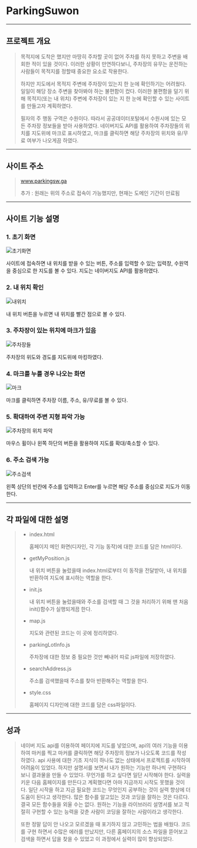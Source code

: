 # ParkingSuwon
---------
## 프로젝트 개요
> 목적지에 도착은 했지만 마땅히 주차할 곳이 없어 주차를 하지 못하고 주변을 배회한 적이 있을 것이다. 
> 이러한 상황이 만연하다보니, 주차장의 유무는 운전하는 사람들이 목적지를 정할때 중요한 요소로 작용한다. 
> 
> 하지만 지도에서 목적지 주변에 주차장이 있는지 한 눈에 확인하기는 어려웠다. 일일이 해당 장소 주변을 찾아봐야 하는 불편함이 컸다.
> 이러한 불편함을 덜기 위해 목적지(또는 내 위치) 주변에 주차장이 있는 지 한 눈에 확인할 수 있는 사이트를 만들고자 계획하였다.
>
> 필자의 주 행동 구역은 수원이다. 따라서 공공데이터포털에서 수원시에 있는 모든 주차장 정보들을 받아 사용하였다. 
> 네이버지도 API를 활용하여 주차장들의 위치를 지도위에 마크로 표시하였고, 마크를 클릭하면 해당 주차장의 위치와 유/무료 여부가 나오게끔 하였다. 

-------
## 사이트 주소
> www.parkingsw.ga
> 
> 추가 : 원래는 위의 주소로 접속이 가능했지만, 현재는 도메인 기간이 만료됨
> 
-------
## 사이트 기능 설명
### 1. 초기 화면
![초기화면](https://user-images.githubusercontent.com/65549245/129472701-904c6b42-ebd5-4f07-b17b-937d0d596235.PNG)

사이트에 접속하면 내 위치를 받을 수 있는 버튼, 주소를 입력할 수 있는 입력창, 수원역을 중심으로 한 지도를 볼 수 있다. 지도는 네이버지도 API를 활용하였다.

### 2. 내 위치 확인
![내위치](https://user-images.githubusercontent.com/65549245/129472714-619608da-8862-4dcc-acf4-e09ef12e7858.PNG)

내 위치 버튼을 누르면 내 위치를 빨간 점으로 볼 수 있다.

### 3. 주차장이 있는 위치에 마크가 있음
![주차장들](https://user-images.githubusercontent.com/65549245/129472708-ccf53f8d-8c2c-484e-9884-6b9ca1f6b12c.PNG)

주차장의 위도와 경도를 지도위에 마킹하였다.

### 4. 마크를 누를 경우 나오는 화면
![마크](https://user-images.githubusercontent.com/65549245/129472713-dd5550a0-e4b9-4f1e-ab9f-70a6d57dfd17.PNG)

마크를 클릭하면 주차장 이름, 주소, 유/무료를 볼 수 있다.

### 5. 확대하여 주변 지형 파악 가능
![주차장의 위치 파악](https://user-images.githubusercontent.com/65549245/129472705-06ac333a-8b18-4a4b-994f-608b030dcc3a.PNG)

마우스 휠이나 왼쪽 하단의 버튼을 활용하여 지도를 확대/축소할 수 있다.

### 6. 주소 검색 가능
![주소검색](https://user-images.githubusercontent.com/65549245/129472710-3178d2d0-df6e-4fb3-9f6b-e79a670e8469.PNG)

왼쪽 상단의 빈칸에 주소를 입력하고 Enter를 누르면 해당 주소를 중심으로 지도가 이동한다.

--------
## 각 파일에 대한 설명
>
> + index.html
>
>   홈페이지 메인 화면(디자인, 각 기능 동작)에 대한 코드를 담은 html이다.
>  
> + getMyPosition.js
> 
>   내 위치 버튼을 눌렀을때 index.html로부터 이 동작을 전달받아, 내 위치를 반환하여 지도에 표시하는 역할을 한다.
>
> + init.js
> 
>   내 위치 버튼을 눌렀을때와 주소를 검색할 때 그 것을 처리하기 위해 맨 처음 init()함수가 실행되게끔 한다.
> 
> + map.js
> 
>   지도와 관련된 코드는 이 곳에 정리하였다. 
> 
> + parkingLotInfo.js
> 
>   주차장에 대한 정보 중 필요한 것만 빼내어 따로 js파일에 저장하였다.
> 
> + searchAddress.js
> 
>   주소를 검색했을때 주소를 찾아 반환해주는 역할을 한다.
> 
> + style.css
> 
>   홈페이지 디자인에 대한 코드를 담은 css파일이다.
> 

------
## 성과
> 네이버 지도 api를 이용하여 페이지에 지도를 넣었으며, api의 여러 기능을 이용하여 마커를 찍고 마커를 클릭하면 해당 주차장의 정보가 나오도록 코드를 작성하였다. api 사용에 대한 기초 지식이 하나도 없는 상태에서 프로젝트를 시작하여 어려움이 있었다. 
> 하지만 설명서를 보면서 내가 원하는 기능만 하나씩 구현하다 보니 결과물을 만들 수 있었다.
> 무언가를 하고 싶다면 일단 시작해야 한다. 실력을 키운 다음 홈페이지를 만든다고 계획했다면 아마 지금까지 시작도 못했을 것이다. 일단 시작을 하고 지금 필요한 코드는 무엇인지 공부하는 것이 실력 향상에 더 도움이 된다고 생각한다. 많은 함수를 알고있는 것과 코딩을 잘하는 것은 다르다. 결국 모든 함수들을 외울 수는 없다. 원하는 기능을 라이브러리 설명서를 보고 적절히 구현할 수 있는 능력을 갖춘 사람이 코딩을 잘하는 사람이라고 생각한다.
> 
> 또한 정말 답이 안 나오고 모르겠을 때 포기하지 않고 고민하는 법을 배웠다. 코드를 구현 하면서 수많은 에러를 만났지만, 다른 홈페이지의 소스 파일을 뜯어보고 검색을 하면서 답을 찾을 수 있었고 이 과정에서 실력이 많이 향상되었다.
> 
